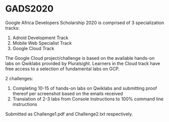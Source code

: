 # GADS2020
Google Africa Developers Scholarship 2020 is comprised of 3 specialization tracks:
1. Adroid Development Track
2. Mobile Web Specialist Track
3. Google Cloud Track

The Google Cloud project/challenge is based on the available hands-on labs on Qwiklabs provided by Pluralsight. Learners in
the Cloud track have free access to a selection of fundamental labs on GCP.

2 challenges:
1. Completing 10-15 of hands-on labs on Qwiklabs and submitting proof thereof per screenshot based on the emails received
2. Translation of 2-3 labs from Console instructions to 100% command line instructions

Submitted as Challenge1.pdf and Challenge2.txt respectively.
